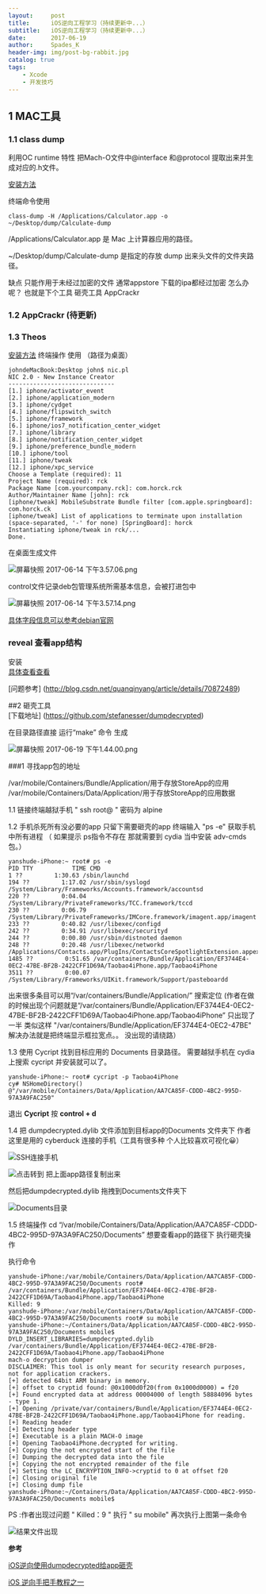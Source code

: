 ```yaml
---
layout:     post
title:      iOS逆向工程学习（持续更新中...）
subtitle:   iOS逆向工程学习（持续更新中...）
date:       2017-06-19
author:     Spades_K
header-img: img/post-bg-rabbit.jpg
catalog: true
tags:
    - Xcode
    - 开发技巧
---
```



##  1 MAC工具  
### 1.1 class dump  
利用OC runtime 特性 把Mach-O文件中@interface 和@protocol 提取出来并生成对应的.h文件。 

[安装方法](http://www.jianshu.com/p/1e3fe0a8c048)

终端命令使用     

```
class-dump -H /Applications/Calculator.app -o ~/Desktop/dump/Calculate-dump
```

/Applications/Calculator.app 是 Mac 上计算器应用的路径。

~/Desktop/dump/Calculate-dump 是指定的存放 dump 出来头文件的文件夹路径。

缺点 只能作用于未经过加密的文件  通常appstore 下载的ipa都经过加密 怎么办呢？ 也就是下个工具 砸壳工具 AppCrackr 

### 1.2  AppCrackr (待更新)


### 1.3 Theos 
[安装方法](http://www.jianshu.com/p/d8a7e0381ff7)
终端操作 使用 （路径为桌面）

```
johndeMacBook:Desktop john$ nic.pl
NIC 2.0 - New Instance Creator
------------------------------
[1.] iphone/activator_event
[2.] iphone/application_modern
[3.] iphone/cydget
[4.] iphone/flipswitch_switch
[5.] iphone/framework
[6.] iphone/ios7_notification_center_widget
[7.] iphone/library
[8.] iphone/notification_center_widget
[9.] iphone/preference_bundle_modern
[10.] iphone/tool
[11.] iphone/tweak
[12.] iphone/xpc_service
Choose a Template (required): 11
Project Name (required): rck
Package Name [com.yourcompany.rck]: com.horck.rck
Author/Maintainer Name [john]: rck
[iphone/tweak] MobileSubstrate Bundle filter [com.apple.springboard]: com.horck.ck      
[iphone/tweak] List of applications to terminate upon installation (space-separated, '-' for none) [SpringBoard]: horck
Instantiating iphone/tweak in rck/...
Done.

```

在桌面生成文件

![屏幕快照 2017-06-14 下午3.57.06.png](http://upload-images.jianshu.io/upload_images/706610-cc11958fd6eadd2a.png?imageMogr2/auto-orient/strip%7CimageView2/2/w/1240)

control文件记录deb包管理系统所需基本信息，会被打进包中


![屏幕快照 2017-06-14 下午3.57.14.png](http://upload-images.jianshu.io/upload_images/706610-1d065d3efd55430e.png?imageMogr2/auto-orient/strip%7CimageView2/2/w/1240)

[具体字段信息可以参考debian官网](http://www.debian.org/doc/debian-policy/ch-controlfields.html)

### reveal  查看app结构  

安装   
[具体查看查看](http://www.jianshu.com/p/5236ba228076)

[问题参考] (http://blog.csdn.net/quanqinyang/article/details/70872489)

##2 砸壳工具  
[下载地址] (https://github.com/stefanesser/dumpdecrypted)

在目录路径直接 运行“make” 命令 生成 

![屏幕快照 2017-06-19 下午1.44.00.png](http://upload-images.jianshu.io/upload_images/706610-69fd3ff2d0ec56b6.png?imageMogr2/auto-orient/strip%7CimageView2/2/w/1240)

###1 寻找app包的地址  

/var/mobile/Containers/Bundle/Application/用于存放StoreApp的应用
/var/mobile/Containers/Data/Application/用于存放StoreApp的应用数据

1.1  链接终端越狱手机 " ssh root@ "  密码为 alpine 

1.2  手机杀死所有没必要的app 只留下需要砸壳的app 终端输入 "ps -e" 获取手机中所有进程 （ 如果提示 ps指令不存在 那就需要到 cydia 当中安装 adv-cmds 包。）


```
yanshude-iPhone:~ root# ps -e
PID TTY           TIME CMD
1 ??         1:30.63 /sbin/launchd
194 ??         1:17.02 /usr/sbin/syslogd
/System/Library/Frameworks/Accounts.framework/accountsd
220 ??         0:04.04 /System/Library/PrivateFrameworks/TCC.framework/tccd
230 ??         0:06.79 /System/Library/PrivateFrameworks/IMCore.framework/imagent.app/imagent
233 ??         0:40.82 /usr/libexec/configd
242 ??         0:34.91 /usr/libexec/securityd
244 ??         0:00.80 /usr/sbin/distnoted daemon
248 ??         0:20.48 /usr/libexec/networkd
/Applications/Contacts.app/PlugIns/ContactsCoreSpotlightExtension.appex/ContactsCoreSpotlightExtension
1485 ??         0:51.65 /var/containers/Bundle/Application/EF3744E4-0EC2-47BE-BF2B-2422CFF1D69A/Taobao4iPhone.app/Taobao4iPhone
3511 ??         0:00.07 /System/Library/Frameworks/UIKit.framework/Support/pasteboardd
```


出来很多条目可以用“/var/containers/Bundle/Application/” 搜索定位 (作者在做的时候出现个问题就是“/var/containers/Bundle/Application/EF3744E4-0EC2-47BE-BF2B-2422CFF1D69A/Taobao4iPhone.app/Taobao4iPhone” 只出现了一半 类似这样 "/var/containers/Bundle/Application/EF3744E4-0EC2-47BE" 解决办法就是把终端显示框拉宽点。。 没出现的请绕路）

1.3 使用 Cycript 找到目标应用的 Documents 目录路径。
需要越狱手机在 cydia 上搜索 cycript 并安装就可以了。

```
yanshude-iPhone:~ root# cycript -p Taobao4iPhone
cy# NSHomeDirectory()
@"/var/mobile/Containers/Data/Application/AA7CA85F-CDDD-4BC2-995D-97A3A9FAC250"
```

退出 **Cycript** 按 **control + d** 

1.4  把 dumpdecrypted.dylib 文件添加到目标app的Documents 文件夹下 作者这里是用的 cyberduck 连接的手机（工具有很多种  个人比较喜欢可视化😀）

![SSH连接手机](http://upload-images.jianshu.io/upload_images/706610-c4691c128b76bd80.png?imageMogr2/auto-orient/strip%7CimageView2/2/w/1240)


![点击转到 把上面app路径复制出来](http://upload-images.jianshu.io/upload_images/706610-35e9b4a1beece4a3.png?imageMogr2/auto-orient/strip%7CimageView2/2/w/1240)

然后把dumpdecrypted.dylib 拖拽到Documents文件夹下 

![Documents目录](http://upload-images.jianshu.io/upload_images/706610-139cadaceceb2baf.png?imageMogr2/auto-orient/strip%7CimageView2/2/w/1240)

1.5 终端操作 cd “/var/mobile/Containers/Data/Application/AA7CA85F-CDDD-4BC2-995D-97A3A9FAC250/Documents” 想要查看app的路径下 执行砸壳操作 

执行命令 


```
yanshude-iPhone:/var/mobile/Containers/Data/Application/AA7CA85F-CDDD-4BC2-995D-97A3A9FAC250/Documents root# /var/containers/Bundle/Application/EF3744E4-0EC2-47BE-BF2B-2422CFF1D69A/Taobao4iPhone.app/Taobao4iPhone
Killed: 9
yanshude-iPhone:/var/mobile/Containers/Data/Application/AA7CA85F-CDDD-4BC2-995D-97A3A9FAC250/Documents root# su mobile
yanshude-iPhone:~/Containers/Data/Application/AA7CA85F-CDDD-4BC2-995D-97A3A9FAC250/Documents mobile$  DYLD_INSERT_LIBRARIES=dumpdecrypted.dylib /var/containers/Bundle/Application/EF3744E4-0EC2-47BE-BF2B-2422CFF1D69A/Taobao4iPhone.app/Taobao4iPhone
mach-o decryption dumper
DISCLAIMER: This tool is only meant for security research purposes, not for application crackers.
[+] detected 64bit ARM binary in memory.
[+] offset to cryptid found: @0x1000d0f20(from 0x1000d0000) = f20
[+] Found encrypted data at address 00004000 of length 58884096 bytes - type 1.
[+] Opening /private/var/containers/Bundle/Application/EF3744E4-0EC2-47BE-BF2B-2422CFF1D69A/Taobao4iPhone.app/Taobao4iPhone for reading.
[+] Reading header
[+] Detecting header type
[+] Executable is a plain MACH-O image
[+] Opening Taobao4iPhone.decrypted for writing.
[+] Copying the not encrypted start of the file
[+] Dumping the decrypted data into the file
[+] Copying the not encrypted remainder of the file
[+] Setting the LC_ENCRYPTION_INFO->cryptid to 0 at offset f20
[+] Closing original file
[+] Closing dump file
yanshude-iPhone:~/Containers/Data/Application/AA7CA85F-CDDD-4BC2-995D-97A3A9FAC250/Documents mobile$ 
```


PS :作者出现过问题 " Killed：9  " 执行 " su mobile"  再次执行上图第一条命令   


![结果文件出现](http://upload-images.jianshu.io/upload_images/706610-7eecc0a70ade5fee.png?imageMogr2/auto-orient/strip%7CimageView2/2/w/1240)

**参考**

[iOS逆向使用dumpdecrypted给app砸壳](http://www.jianshu.com/p/14db1ac34bf1)

[iOS 逆向手把手教程之一](http://www.swiftyper.com/2016/05/02/iOS-reverse-step-by-step-part-1-class-dump/)
